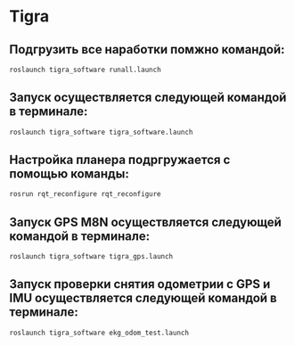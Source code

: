 # Tigra

## Подгрузить все наработки помжно командой:

```bash
roslaunch tigra_software runall.launch
```

## Запуск осуществляется следующей командой в терминале:

```bash
roslaunch tigra_software tigra_software.launch
```

## Настройка планера подргружается с помощью команды: 

```bash
rosrun rqt_reconfigure rqt_reconfigure
```

## Запуск GPS M8N осуществляется следующей командой в терминале: 

```bash
roslaunch tigra_software tigra_gps.launch
```


## Запуск проверки снятия одометрии с GPS и IMU осуществляется следующей командой в терминале: 

```bash
roslaunch tigra_software ekg_odom_test.launch
```
